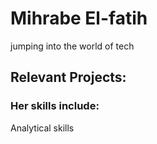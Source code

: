 # Mihrabe El-fatih 
jumping into the world of tech

## Relevant Projects:

### Her skills include:
Analytical skills
